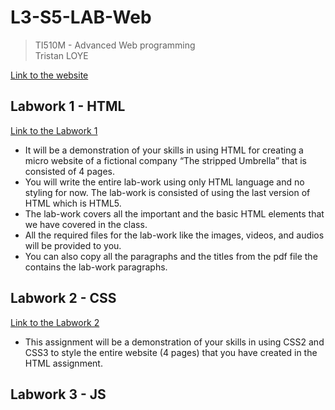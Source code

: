 # L3-S5-LAB-Web
> TI510M - Advanced Web programming<br>
> Tristan LOYE

[Link to the website](https://trisl01.github.io/L3-S5-LAB-Web/)

## Labwork 1 - HTML
[Link to the Labwork 1](https://trisl01.github.io/L3-S5-LAB-Web/Labwork-1)
- It will be a demonstration of your skills in using HTML for creating a micro website of a fictional company “The stripped Umbrella” that is consisted of 4 pages.
- You will write the entire lab-work using only HTML language and no styling for now. The lab-work is consisted of using the last version of HTML which is HTML5.
- The lab-work covers all the important and the basic HTML elements that we have covered in the class.
- All the required files for the lab-work like the images, videos, and audios will be provided to you.
- You can also copy all the paragraphs and the titles from the pdf file the contains the lab-work paragraphs.

## Labwork 2 - CSS
[Link to the Labwork 2](https://trisl01.github.io/L3-S5-LAB-Web/Labwork-2)
- This assignment will be a demonstration of your skills in using CSS2 and CSS3 to style the entire website (4 pages) that you have created in the HTML assignment.

## Labwork 3 - JS
